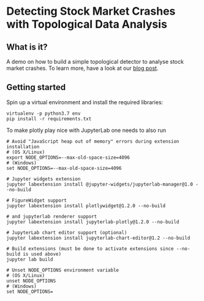 # Detecting Stock Market Crashes with Topological Data Analysis

## What is it?
A demo on how to build a simple topological detector to analyse stock market crashes. To learn more, have a look at our [blog post](https://towardsdatascience.com/detecting-stock-market-crashes-with-topological-data-analysis-7d5dd98abe42).

## Getting started

Spin up a virtual environment and install the required libraries:

```
virtualenv -p python3.7 env
pip install -r requirements.txt
```

To make plotly play nice with JupyterLab one needs to also run

```
# Avoid "JavaScript heap out of memory" errors during extension installation
# (OS X/Linux)
export NODE_OPTIONS=--max-old-space-size=4096
# (Windows)
set NODE_OPTIONS=--max-old-space-size=4096

# Jupyter widgets extension
jupyter labextension install @jupyter-widgets/jupyterlab-manager@1.0 --no-build

# FigureWidget support
jupyter labextension install plotlywidget@1.2.0 --no-build

# and jupyterlab renderer support
jupyter labextension install jupyterlab-plotly@1.2.0 --no-build

# JupyterLab chart editor support (optional)
jupyter labextension install jupyterlab-chart-editor@1.2 --no-build

# Build extensions (must be done to activate extensions since --no-build is used above)
jupyter lab build

# Unset NODE_OPTIONS environment variable
# (OS X/Linux)
unset NODE_OPTIONS
# (Windows)
set NODE_OPTIONS=
```
